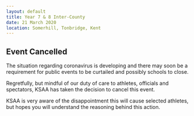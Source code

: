 ```yaml
---
layout: default
title: Year 7 & 8 Inter-County
date: 21 March 2020
location: Somerhill, Tonbridge, Kent
---
```


## Event Cancelled

The situation regarding coronavirus is developing and there may soon be a requirement for public events to be curtailed and possibly schools to close.

Regretfully, but mindful of our duty of care to athletes, officials and spectators, KSAA has taken the decision to cancel this event.

KSAA is very aware of the disappointment this will cause selected athletes, but hopes you will understand the reasoning behind this action.
